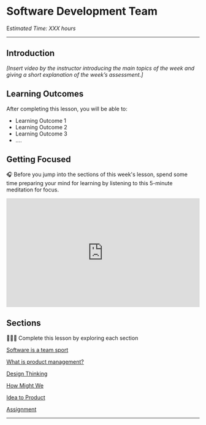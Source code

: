 
# Software Development Team

E*stimated Time: XXX hours*

---

## Introduction

*[Insert video by the instructor introducing the main topics of the week and giving a short explanation of the week’s assessment.]*


## **Learning Outcomes**

After completing this lesson, you will be able to:

- Learning Outcome 1
- Learning Outcome 2
- Learning Outcome 3
- ....

## Getting Focused

<aside>


🎧 Before you jump into the sections of this week's lesson, spend some time preparing your mind for learning by listening to this 5-minute meditation for focus.

</aside>


<div style="position: relative; padding-bottom: 56.25%; height: 0;"><iframe src="https://www.youtube.com/embed/zSkFFW--Ma0" title="YouTube video player" frameborder="0" allow="accelerometer; autoplay; clipboard-write; encrypted-media; gyroscope; picture-in-picture" allowfullscreen style="position: absolute; top: 0; left: 0; width: 100%; height: 100%;"></iframe></div>



## Sections

<aside>

👩🏿‍🏫 Complete this lesson by exploring each section

</aside>

[Software is a team sport](lessons/software-team/basics.md)

[What is product management?](lessons/software-team/what-is-pm.md)

[Design Thinking](lessons/software-team/design-thinking.md)

[How Might We](lessons/software-team/how-might-we.md)

[Idea to Product](lessons/software-team/idea-to-product.md)

[Assignment](lessons/software-team/assignment.md)

---
